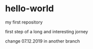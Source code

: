 # hello-world
my first repository

first step of a long and interesting jorney 

change 07.12.2019 in another branch
